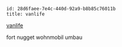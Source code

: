 ```
id: 28d6faee-7e4c-440d-92a9-b8b85c76011b
title: vanlife 
```
[vanlife][1]

fort nugget
wohnmobil
umbau

[1]: https://nacht-lichter.de/vanlife
